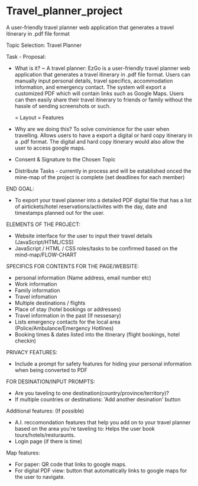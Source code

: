 # Travel_planner_project
A user-friendly travel planner web application that generates a travel itinerary in .pdf file format


Topic Selection: Travel Planner

Task - Proposal:
- What is it? ~ A travel planner: 
EzGo is a user-friendly travel planner web application that generates a travel itinerary in .pdf file format. Users
can manually input personal details, travel specifics, accommodation information, and emergency contact. The
system will export a customized PDF which will contain links such as Google Maps. Users can then easily share
their travel itinerary to friends or family without the hassle of sending screenshots or such.

	= Layout
	= Features 
- Why are we doing this? 
    To solve convinience for the user when travelling. Allows users to have a export a digital or hard copy itinerary in a .pdf format. The digital and hard copy itinerary would also allow the user to access google maps.
 
- Consent & Signature to the Chosen Topic 
- Distribute Tasks - currently in process and will be established onced the mine-map of the project is complete (set deadlines for each member)


END GOAL:
- To export your travel planner into a detailed PDF digital file that has a list of airtickets/hotel reservations/activites with the day, date and timestamps planned out for the user.


ELEMENTS OF THE PROJECT:
- Website interface for the user to input their travel details (JavaScript/HTML/CSS)
- JavaScript / HTML / CSS roles/tasks to be confirmed based on the mind-map/FLOW-CHART


SPECIFICS FOR CONTENTS FOR THE PAGE/WEBSITE:
- personal information (Name address, email number etc)
- Work information
- Family information
- Travel infomation
- Multiple destinations / flights
- Place of stay (hotel bookings or addresses)
- Travel information in the past (If nessesary)
- Lists emergency contacts for the local area (Police/Ambulance/Emergency Hotlines)
- Booking times & dates listed into the itinerary (flight bookings, hotel checkin)

PRIVACY FEATURES:
- Include a prompt for safety features for hiding your personal information when being converted to PDF 

FOR DESINATION/INPUT PROMPTS:
- Are you taveling to one destination(country/province/territory)?
- If multiple countries or destinations: 'Add another desination' button

Additional features: (If possible)
- A.I. reccomondation features that help you add on to your travel planner based on the area you're taveling to: Helps the user book tours/hotels/resturaunts.
- Login page (if there is time)


Map features:
- For paper: QR code that links to google maps.
- For digital PDF view: button that automatically links to google maps for the user to navigate.

